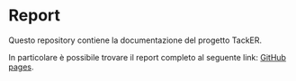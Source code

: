 # Report

Questo repository contiene la documentazione del progetto TackER.

In particolare è possibile trovare il report completo al seguente link: [GitHub pages](https://tracker-corporation.github.io/TrackER-Report/).
